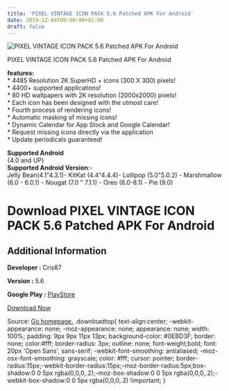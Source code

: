 ```yaml
---
title: 'PIXEL VINTAGE ICON PACK 5.6 Patched APK For Android'
date: 2019-12-04T00:00:00+01:00
draft: false
---
```


![PIXEL VINTAGE ICON PACK 5.6 Patched APK For Android](https://i0.wp.com/apkhome.net/wp-content/uploads/2019/12/PIXEL-VINTAGE-ICON-PACK-5.6-Patched.png "PIXEL VINTAGE ICON PACK 5.6 Patched APK For Android")

  

PIXEL VINTAGE ICON PACK 5.6 Patched APK For Android

**features:**  
\* 4485 Resolution 2K SuperHD + icons (300 X 300) pixels!  
\* 4400+ supported applications!  
\* 80 HD wallpapers with 2K resolution (2000x2000) pixels!  
\* Each icon has been designed with the utmost care!  
\* Fourth process of rendering icons!  
\* Automatic masking of missing icons!  
\* Dynamic Calendar for App Stock and Google Calendar!  
\* Request missing icons directly via the application  
\* Update periodicals guaranteed!

**Supported Android**  
{4.0 and UP}  
**Supported Android Version**:-  
Jelly Bean(4.1"4.3.1)- KitKat (4.4"4.4.4)- Lollipop (5.0"5.0.2) - Marshmallow (6.0 - 6.0.1) - Nougat (7.0 " 7.1.1) - Oreo (8.0-8.1) - Pie (9.0)

Download PIXEL VINTAGE ICON PACK 5.6 Patched APK F**or Android**
================================================================

Additional Information
----------------------

**Developer :** Cris87

**Version :** 5.6

**Google Play :** [PlayStore](https://play.google.com/store/apps/details?id=com.cris87.pixel_vintage)

  

[Download Now](https://store4app.co/post/pixel-vintage-icon-pack-5-6-patched-apk-for-android_1575394155)

  
Source: [Go homepage.](https://store4app.co/post/pixel-vintage-icon-pack-5-6-patched-apk-for-android_1575394155) .downloadtop{ text-align:center; -webkit-appearance: none; -moz-appearance: none; appearance: none; width: 100%; padding: 9px 9px 11px 13px; background-color: #0EBD3F; border: none; color:#fff; border-radius: 3px; outline: none; font-weight;bold; font: 20px 'Open Sans', sans-serif; -webkit-font-smoothing: antialiased; -moz-osx-font-smoothing: grayscale; color: #fff; cursor: pointer; border-radius:15px;-webkit-border-radius:15px;-moz-border-radius:5px;box-shadow:0 0 5px rgba(0,0,0,.2);-moz-box-shadow:0 0 5px rgba(0,0,0,.2);-webkit-box-shadow:0 0 5px rgba(0,0,0,.2) !important; }